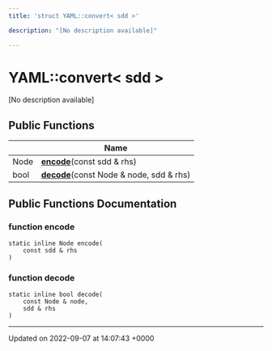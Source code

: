 ```yaml
---
title: 'struct YAML::convert< sdd >'

description: "[No description available]"

---
```


# YAML::convert< sdd >



[No description available]

## Public Functions

|                | Name           |
| -------------- | -------------- |
| Node | **[encode](/documentation/code/classes/structyaml_1_1convert_3_01sdd_01_4/#function-encode)**(const sdd & rhs) |
| bool | **[decode](/documentation/code/classes/structyaml_1_1convert_3_01sdd_01_4/#function-decode)**(const Node & node, sdd & rhs) |

## Public Functions Documentation

### function encode

```
static inline Node encode(
    const sdd & rhs
)
```


### function decode

```
static inline bool decode(
    const Node & node,
    sdd & rhs
)
```


-------------------------------

Updated on 2022-09-07 at 14:07:43 +0000